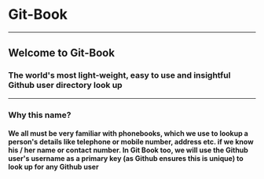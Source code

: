 # Git-Book

<hr>

<h2>Welcome to Git-Book</h2>
<h3>The world's most light-weight, easy to use and insightful Github user directory look up</h3>


<hr>


<h3>Why this name?</h3>
<h4>We all must be very familiar with phonebooks, which we use to lookup a person's details like telephone or mobile number, address etc. if we know his / her name or contact number. In Git Book too, we will use the Github user's username as a primary key (as Github ensures this is unique) to look up for any Github user</h4>

